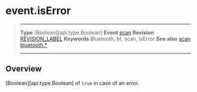 # event.isError

> --------------------- ------------------------------------------------------------------------------------------
> __Type__              [Boolean][api.type.Boolean]
> __Event__             [scan](/plugin.bluetooth.event.scan.md)
> __Revision__          [REVISION_LABEL](REVISION_URL)
> __Keywords__          Bluetooth, bt, scan, isError
> __See also__          [scan](/plugin.bluetooth.event.scan.md)
>						[bluetooth.*](/plugin.bluetooth.md)
> --------------------- ------------------------------------------------------------------------------------------

## Overview

[Boolean][api.type.Boolean] of `true` in case of an error.